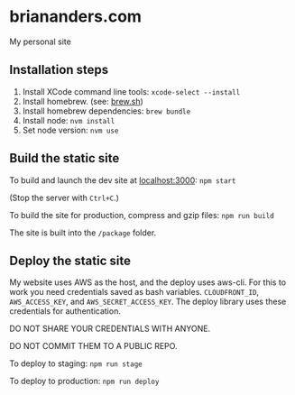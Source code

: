 # briananders.com
My personal site

## Installation steps
1. Install XCode command line tools: `xcode-select --install`
2. Install homebrew. (see: [brew.sh](https://brew.sh/))
3. Install homebrew dependencies: `brew bundle`
4. Install node: `nvm install`
5. Set node version: `nvm use`

## Build the static site
To build and launch the dev site at [localhost:3000](http://localhost:3000): `npm start`

(Stop the server with `Ctrl+C`.)

To build the site for production, compress and gzip files: `npm run build`

The site is built into the `/package` folder.

## Deploy the static site
My website uses AWS as the host, and the deploy uses aws-cli. For this to work you need credentials saved as bash variables. `CLOUDFRONT_ID`, `AWS_ACCESS_KEY`, and `AWS_SECRET_ACCESS_KEY`. The deploy library uses these credentials for authentication.

DO NOT SHARE YOUR CREDENTIALS WITH ANYONE.

DO NOT COMMIT THEM TO A PUBLIC REPO.

To deploy to staging: `npm run stage`

To deploy to production: `npm run deploy`

